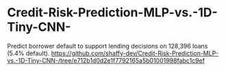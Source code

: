 # Credit-Risk-Prediction-MLP-vs.-1D-Tiny-CNN-
Predict borrower default to support lending decisions on 128,396 loans (5.4% default).
https://github.com/shaffy-dev/Credit-Risk-Prediction-MLP-vs.-1D-Tiny-CNN-/tree/e712b1d0d2e1f7792165a5b01001998fabc1c9ef
